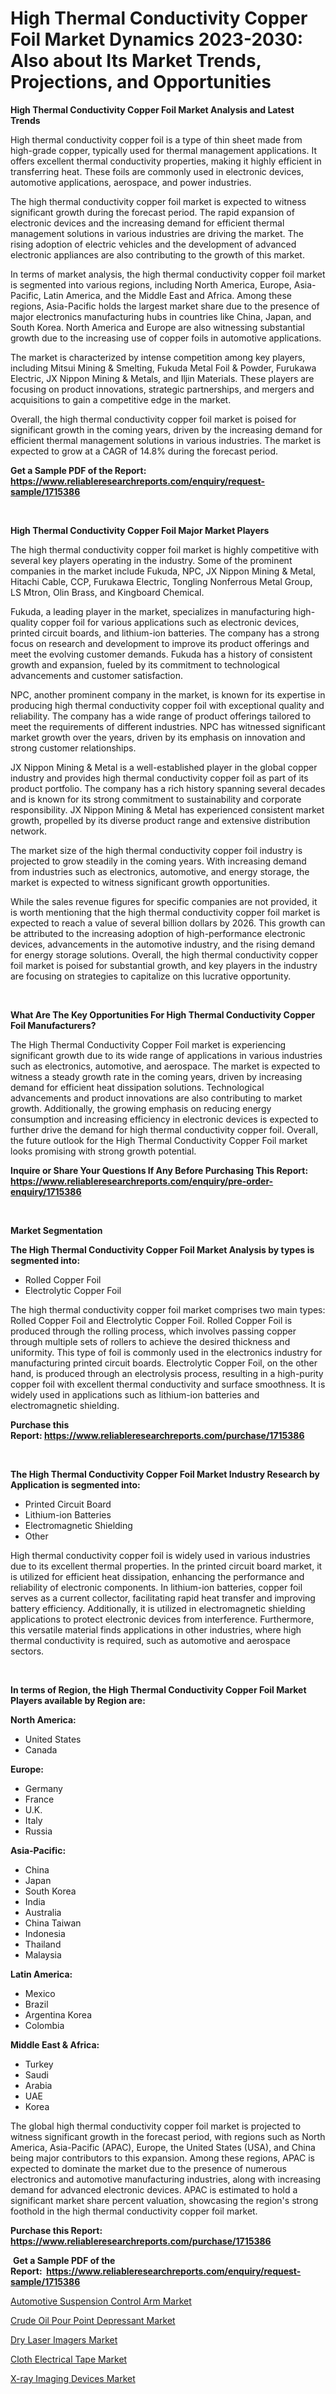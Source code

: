<p><h1>High Thermal Conductivity Copper Foil Market Dynamics 2023-2030: Also about Its Market Trends, Projections, and Opportunities</h1></p><p><strong>High Thermal Conductivity Copper Foil Market Analysis and Latest Trends</strong></p>
<p><p>High thermal conductivity copper foil is a type of thin sheet made from high-grade copper, typically used for thermal management applications. It offers excellent thermal conductivity properties, making it highly efficient in transferring heat. These foils are commonly used in electronic devices, automotive applications, aerospace, and power industries.</p><p>The high thermal conductivity copper foil market is expected to witness significant growth during the forecast period. The rapid expansion of electronic devices and the increasing demand for efficient thermal management solutions in various industries are driving the market. The rising adoption of electric vehicles and the development of advanced electronic appliances are also contributing to the growth of this market.</p><p>In terms of market analysis, the high thermal conductivity copper foil market is segmented into various regions, including North America, Europe, Asia-Pacific, Latin America, and the Middle East and Africa. Among these regions, Asia-Pacific holds the largest market share due to the presence of major electronics manufacturing hubs in countries like China, Japan, and South Korea. North America and Europe are also witnessing substantial growth due to the increasing use of copper foils in automotive applications.</p><p>The market is characterized by intense competition among key players, including Mitsui Mining & Smelting, Fukuda Metal Foil & Powder, Furukawa Electric, JX Nippon Mining & Metals, and Iljin Materials. These players are focusing on product innovations, strategic partnerships, and mergers and acquisitions to gain a competitive edge in the market.</p><p>Overall, the high thermal conductivity copper foil market is poised for significant growth in the coming years, driven by the increasing demand for efficient thermal management solutions in various industries. The market is expected to grow at a CAGR of 14.8% during the forecast period.</p></p>
<p><strong>Get a Sample PDF of the Report:&nbsp; <a href="https://www.reliableresearchreports.com/enquiry/request-sample/1715386">https://www.reliableresearchreports.com/enquiry/request-sample/1715386</a></strong></p>
<p>&nbsp;</p>
<p><strong>High Thermal Conductivity Copper Foil Major Market Players</strong></p>
<p><p>The high thermal conductivity copper foil market is highly competitive with several key players operating in the industry. Some of the prominent companies in the market include Fukuda, NPC, JX Nippon Mining & Metal, Hitachi Cable, CCP, Furukawa Electric, Tongling Nonferrous Metal Group, LS Mtron, Olin Brass, and Kingboard Chemical. </p><p>Fukuda, a leading player in the market, specializes in manufacturing high-quality copper foil for various applications such as electronic devices, printed circuit boards, and lithium-ion batteries. The company has a strong focus on research and development to improve its product offerings and meet the evolving customer demands. Fukuda has a history of consistent growth and expansion, fueled by its commitment to technological advancements and customer satisfaction.</p><p>NPC, another prominent company in the market, is known for its expertise in producing high thermal conductivity copper foil with exceptional quality and reliability. The company has a wide range of product offerings tailored to meet the requirements of different industries. NPC has witnessed significant market growth over the years, driven by its emphasis on innovation and strong customer relationships.</p><p>JX Nippon Mining & Metal is a well-established player in the global copper industry and provides high thermal conductivity copper foil as part of its product portfolio. The company has a rich history spanning several decades and is known for its strong commitment to sustainability and corporate responsibility. JX Nippon Mining & Metal has experienced consistent market growth, propelled by its diverse product range and extensive distribution network.</p><p>The market size of the high thermal conductivity copper foil industry is projected to grow steadily in the coming years. With increasing demand from industries such as electronics, automotive, and energy storage, the market is expected to witness significant growth opportunities. </p><p>While the sales revenue figures for specific companies are not provided, it is worth mentioning that the high thermal conductivity copper foil market is expected to reach a value of several billion dollars by 2026. This growth can be attributed to the increasing adoption of high-performance electronic devices, advancements in the automotive industry, and the rising demand for energy storage solutions. Overall, the high thermal conductivity copper foil market is poised for substantial growth, and key players in the industry are focusing on strategies to capitalize on this lucrative opportunity.</p></p>
<p>&nbsp;</p>
<p><strong>What Are The Key Opportunities For High Thermal Conductivity Copper Foil Manufacturers?</strong></p>
<p><p>The High Thermal Conductivity Copper Foil market is experiencing significant growth due to its wide range of applications in various industries such as electronics, automotive, and aerospace. The market is expected to witness a steady growth rate in the coming years, driven by increasing demand for efficient heat dissipation solutions. Technological advancements and product innovations are also contributing to market growth. Additionally, the growing emphasis on reducing energy consumption and increasing efficiency in electronic devices is expected to further drive the demand for high thermal conductivity copper foil. Overall, the future outlook for the High Thermal Conductivity Copper Foil market looks promising with strong growth potential.</p></p>
<p><strong>Inquire or Share Your Questions If Any Before Purchasing This Report: <a href="https://www.reliableresearchreports.com/enquiry/pre-order-enquiry/1715386">https://www.reliableresearchreports.com/enquiry/pre-order-enquiry/1715386</a></strong></p>
<p>&nbsp;</p>
<p><strong>Market Segmentation</strong></p>
<p><strong>The High Thermal Conductivity Copper Foil Market Analysis by types is segmented into:</strong></p>
<p><ul><li>Rolled Copper Foil</li><li>Electrolytic Copper Foil</li></ul></p>
<p><p>The high thermal conductivity copper foil market comprises two main types: Rolled Copper Foil and Electrolytic Copper Foil. Rolled Copper Foil is produced through the rolling process, which involves passing copper through multiple sets of rollers to achieve the desired thickness and uniformity. This type of foil is commonly used in the electronics industry for manufacturing printed circuit boards. Electrolytic Copper Foil, on the other hand, is produced through an electrolysis process, resulting in a high-purity copper foil with excellent thermal conductivity and surface smoothness. It is widely used in applications such as lithium-ion batteries and electromagnetic shielding.</p></p>
<p><strong>Purchase this Report:&nbsp;<a href="https://www.reliableresearchreports.com/purchase/1715386">https://www.reliableresearchreports.com/purchase/1715386</a></strong></p>
<p>&nbsp;</p>
<p><strong>The High Thermal Conductivity Copper Foil Market Industry Research by Application is segmented into:</strong></p>
<p><ul><li>Printed Circuit Board</li><li>Lithium-ion Batteries</li><li>Electromagnetic Shielding</li><li>Other</li></ul></p>
<p><p>High thermal conductivity copper foil is widely used in various industries due to its excellent thermal properties. In the printed circuit board market, it is utilized for efficient heat dissipation, enhancing the performance and reliability of electronic components. In lithium-ion batteries, copper foil serves as a current collector, facilitating rapid heat transfer and improving battery efficiency. Additionally, it is utilized in electromagnetic shielding applications to protect electronic devices from interference. Furthermore, this versatile material finds applications in other industries, where high thermal conductivity is required, such as automotive and aerospace sectors.</p></p>
<p>&nbsp;</p>
<p><strong>In terms of Region, the High Thermal Conductivity Copper Foil Market Players available by Region are:</strong></p>
<p>
    <p> <strong> North America: </strong>
        <ul>
            <li>United States</li>
            <li>Canada</li>
        </ul>
        </p> 
    <p> <strong> Europe: </strong>
        <ul>
            <li>Germany</li>
            <li>France</li>
            <li>U.K.</li>
            <li>Italy</li>
            <li>Russia</li>
        </ul>
        </p> 
    <p> <strong> Asia-Pacific: </strong>
        <ul>
            <li>China</li>
            <li>Japan</li>
            <li>South Korea</li>
            <li>India</li>
            <li>Australia</li>
            <li>China Taiwan</li>
            <li>Indonesia</li>
            <li>Thailand</li>
            <li>Malaysia</li>
        </ul>
        </p> 
    <p> <strong> Latin America: </strong>
        <ul>
            <li>Mexico</li>
            <li>Brazil</li>
            <li>Argentina Korea</li>
            <li>Colombia</li>
        </ul>
        </p> 
    <p> <strong> Middle East & Africa: </strong>
        <ul>
            <li>Turkey</li>
            <li>Saudi</li>
            <li>Arabia</li>
            <li>UAE</li>
            <li>Korea</li>
        </ul>
    </p>
    </p>
<p><p>The global high thermal conductivity copper foil market is projected to witness significant growth in the forecast period, with regions such as North America, Asia-Pacific (APAC), Europe, the United States (USA), and China being major contributors to this expansion. Among these regions, APAC is expected to dominate the market due to the presence of numerous electronics and automotive manufacturing industries, along with increasing demand for advanced electronic devices. APAC is estimated to hold a significant market share percent valuation, showcasing the region's strong foothold in the high thermal conductivity copper foil market.</p></p>
<p><strong>Purchase this Report: <a href="https://www.reliableresearchreports.com/purchase/1715386">https://www.reliableresearchreports.com/purchase/1715386</a></strong></p>
<p>&nbsp;<strong>Get a Sample PDF of the Report:&nbsp;&nbsp;<a href="https://www.reliableresearchreports.com/enquiry/request-sample/1715386">https://www.reliableresearchreports.com/enquiry/request-sample/1715386</a></strong></p>
<p><strong></strong></p>
<p><p><a href="https://medium.com/@kaelapaucek/automotive-suspension-control-arm-market-report-reveals-the-latest-trends-and-growth-opportunities-76209fe289f5">Automotive Suspension Control Arm Market</a></p><p><a href="https://www.linkedin.com/pulse/crude-oil-pour-point-depressant-market-research-report-2zlcf/">Crude Oil Pour Point Depressant Market</a></p><p><a href="https://github.com/prosalinda88/Market-Research-Report-List-1/blob/main/dry-laser-imagers-market.md">Dry Laser Imagers Market</a></p><p><a href="https://www.linkedin.com/pulse/decoding-cloth-electrical-tape-market-deep-dive-latest-dj3vf/">Cloth Electrical Tape Market</a></p><p><a href="https://github.com/amae102299/Market-Research-Report-List-1/blob/main/x-ray-imaging-devices-market.md">X-ray Imaging Devices Market</a></p></p>